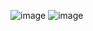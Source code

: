 ![image](https://github.com/faisalsajjad2111/fluter-school/assets/45427078/50d3fc4e-1997-40dd-9f71-ff9c6a8951b7)
![image](https://github.com/faisalsajjad2111/fluter-school/assets/45427078/a3d3f278-f9de-4e02-a2d6-6ac9c2abaabf)
